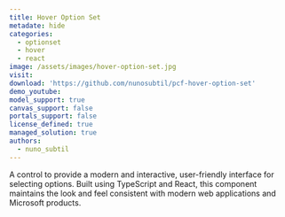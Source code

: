 ```yaml
---
title: Hover Option Set
metadate: hide
categories:
  - optionset
  - hover
  - react
image: /assets/images/hover-option-set.jpg
visit: 
download: 'https://github.com/nunosubtil/pcf-hover-option-set'
demo_youtube: 
model_support: true
canvas_support: false
portals_support: false
license_defined: true
managed_solution: true
authors:
  - nuno_subtil
---
```

A control to provide a modern and interactive, user-friendly interface for selecting options. Built using TypeScript and React, this component maintains the look and feel consistent with modern web applications and Microsoft products.
